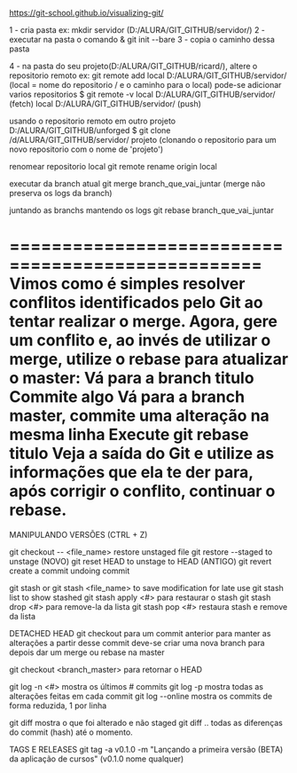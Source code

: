 https://git-school.github.io/visualizing-git/

1 - cria pasta
ex: mkdir servidor (D:/ALURA/GIT_GITHUB/servidor/)
2 - executar na pasta o comando
& git init --bare
3 - copia o caminho dessa pasta

4 - na pasta do seu projeto(D:/ALURA/GIT_GITHUB/ricard/), altere o repositorio remoto
ex: git remote add local D:/ALURA/GIT_GITHUB/servidor/ (local = nome do repositorio / e o caminho para o local)
pode-se adicionar varios repositorios
$ git remote -v
local D:/ALURA/GIT_GITHUB/servidor/ (fetch)
local D:/ALURA/GIT_GITHUB/servidor/ (push)

usando o repositorio remoto em outro projeto D:/ALURA/GIT_GITHUB/unforged
$ git clone /d/ALURA/GIT_GITHUB/servidor/ projeto (clonando o repositorio para um novo repositorio com o nome de 'projeto')

renomear repositorio local
git remote rename origin local

executar da branch atual
git merge branch_que_vai_juntar
(merge não preserva os logs da branch)

juntando as branchs mantendo os logs
git rebase branch_que_vai_juntar

==================================================
Vimos como é simples resolver conflitos identificados pelo Git ao tentar realizar o merge.
Agora, gere um conflito e, ao invés de utilizar o merge, utilize o rebase para atualizar o master:
Vá para a branch titulo
Commite algo
Vá para a branch master, commite uma alteração na mesma linha
Execute git rebase titulo
Veja a saída do Git e utilize as informações que ela te der para, após corrigir o conflito, continuar o rebase.
==================================================

MANIPULANDO VERSÕES (CTRL + Z)

git checkout -- <file_name> restore unstaged file
git restore --staged <file> to unstage (NOVO)
git reset HEAD <file> to unstage to HEAD (ANTIGO)
git revert <hash> create a commit undoing commit

git stash or git stash <file_name> to save modification for late use
git stash list to show stashed
git stash apply <#> para restaurar o stash
git stash drop <#> para remove-la da lista
git stash pop <#> restaura stash e remove da lista

DETACHED HEAD
git checkout para um commit anterior
para manter as alterações a partir desse commit deve-se criar uma nova branch para depois dar um merge ou
rebase na master

git checkout <branch_master> para retornar o HEAD

git log -n <#> mostra os últimos # commits
git log -p mostra todas as alterações feitas em cada commit
git log --online mostra os commits de forma reduzida, 1 por linha

git diff mostra o que foi alterado e não staged
git diff <hash>.. todas as diferenças do commit (hash) até o momento.

TAGS E RELEASES
git tag -a v0.1.0 -m "Lançando a primeira versão (BETA) da aplicação de cursos" (v0.1.0 nome qualquer)
